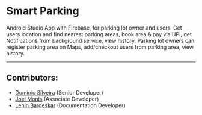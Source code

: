 # Smart Parking
Android Studio App with Firebase, for parking lot owner and users. Get users location and find nearest parking areas, book area & pay via UPI, get Notifications from background service, view history. Parking lot owners can register parking area on Maps, add/checkout users from parking area, view history.

---

## Contributors:
- [Dominic Silveira]( https://github.com/dms24081999 ) (Senior Developer)
- [Joel Monis]( https://github.com/JoelMonis ) (Associate Developer)
- [Lenin Bardeskar]( https://github.com/lenin-bb ) (Documentation Developer)
